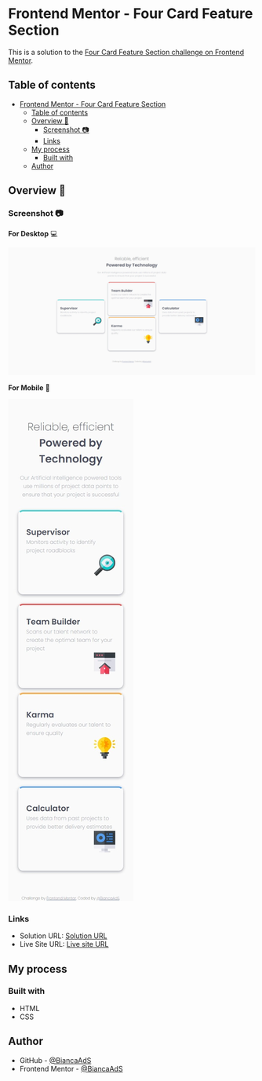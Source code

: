 # Frontend Mentor - Four Card Feature Section

This is a solution to the [Four Card Feature Section challenge on Frontend Mentor](https://www.frontendmentor.io/challenges/four-card-feature-section-weK1eFYK/hub).

## Table of contents

- [Frontend Mentor - Four Card Feature Section](#frontend-mentor---four-card-feature-section)
  - [Table of contents](#table-of-contents)
  - [Overview :rocket:](#overview-rocket)
    - [Screenshot :camera:](#screenshot-camera)
    - [Links](#links)
  - [My process](#my-process)
    - [Built with](#built-with)
  - [Author](#author)

## Overview :rocket:

### Screenshot :camera:

**For Desktop** :computer:

![Screenshot - Desktop](./assets/images/Captura_tela_desktop.jpeg)

**For Mobile** :iphone:

![Screenshot - Mobile](./assets/images/Captura_tela_mobile.jpeg)

### Links

- Solution URL: [Solution URL](https://github.com/BiancaAdS/four-card-feature-section)
- Live Site URL: [Live site URL](https://four-card-feature-section-rosy-mu.vercel.app/)

## My process

### Built with

- HTML
- CSS

## Author

- GitHub - [@BiancaAdS](https://github.com/BiancaAdS)
- Frontend Mentor - [@BiancaAdS](https://www.frontendmentor.io/profile/BiancaAdS)
